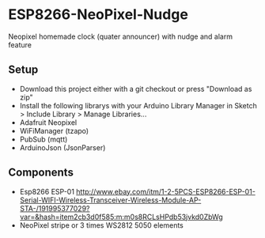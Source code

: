 # ESP8266-NeoPixel-Nudge

Neopixel homemade clock (quater announcer) with nudge and alarm feature

## Setup

* Download this project either with a git checkout or press "Download as zip"
* Install the following librarys with your Arduino Library Manager in Sketch > Include Library > Manage Libraries...
 * Adafruit Neopixel
 * WiFiManager (tzapo)
 * PubSub (mqtt)
 * ArduinoJson (JsonParser)

## Components
* Esp8266 ESP-01 http://www.ebay.com/itm/1-2-5PCS-ESP8266-ESP-01-Serial-WIFI-Wireless-Transceiver-Wireless-Module-AP-STA-/191995377029?var=&hash=item2cb3d0f585:m:m0s8RCLsHPdb53jvkd0ZbWg
* NeoPixel stripe or 3 times WS2812 5050 elements